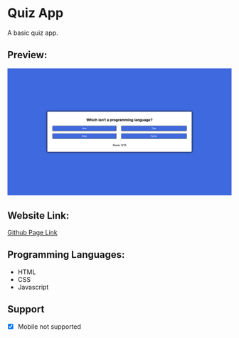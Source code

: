 # Quiz App
A basic quiz app.

## Preview:
![Preview](/images/preview.png)

## Website Link:
[Github Page Link](https://cyoung-sudo.github.io/quiz-app/)

## Programming Languages:
* HTML
* CSS
* Javascript

## Support
- [x] Mobile not supported
